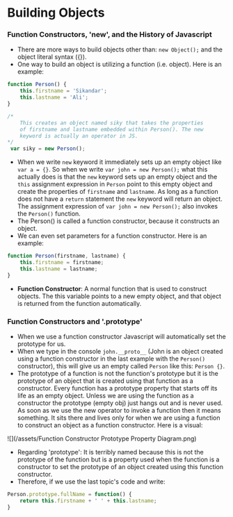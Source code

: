 # Building Objects

### Function Constructors, 'new', and the History of Javascript

* There are more ways to build objects other than: `new Object();` and the object literal syntax \({}\).
* One way to build an object is utilizing a function \(i.e. object\). Here is an example:

```js
function Person() {
    this.firstname = 'Sikandar';
    this.lastname = 'Ali';
}

/* 
    This creates an object named siky that takes the properties
    of firstname and lastname embedded within Person(). The new
    keyword is actually an operator in JS.
*/
 var siky = new Person();
```

* When we write `new` keyword it immediately sets up an empty object like `var a = {}`. So when we write `var john = new Person();` what this actually does is that the `new` keyword sets up an empty object and the `this` assignment expression in `Person` point to this empty object and create the properties of `firstname` and `lastname`. As long as a function does not have a `return` statement the `new` keyword will return an object. The assignment expression of `var john = new Person();` also invokes the `Person()` function.
* The Person\(\) is called a function constructor, because it constructs an object.
* We can even set parameters for a function constructor. Here is an example:

```js
function Person(firstname, lastname) {
    this.firstname = firstname;
    this.lastname = lastname;
}
```

* **Function Constructor**: A normal function that is used to construct objects. The this variable points to a new empty object, and that object is returned from the function automatically.

### Function Constructors and '.prototype'

* When we use a function constructor Javascript will automatically set the prototype for us.
* When we type in the console `john.__proto__` \(John is an object created using a function constructor in the last example with the `Person()` constructor\), this will give us an empty called `Person` like this: `Person {}`.
* The prototype of a function is not the function's prototype but it is the prototype of an object that is created using that function as a constructor. Every function has a prototype property that starts off its life as an empty object. Unless we are using the function as a constructor the prototype \(empty obj\) just hangs out and is never used. As soon as we use the new operator to invoke a function then it means something. It sits there and lives only for when we are using a function to construct an object as a function constructor. Here is a visual:

![](/assets/Function Constructor Prototype Property Diagram.png)

* Regarding 'prototype': It is terribly named because this is not the prototype of the function but is a property used when the function is a constructor to set the prototype of an object created using this function constructor.
* Therefore, if we use the last topic's code and write:

```js
Person.prototype.fullName = function() {
    return this.firstname + ' ' + this.lastname;
}
```



